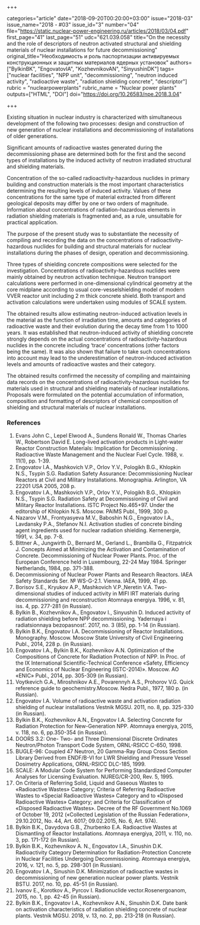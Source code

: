 +++

categories="article"
date="2018-09-20T00:20:00+03:00"
issue="2018-03"
issue_name="2018 - #03"
issue_id="3"
number="04"
file="https://static.nuclear-power-engineering.ru/articles/2018/03/04.pdf"
first_page="41"
last_page="51"
udc="621.039.058"
title="On the necessity and the role of descriptors of neutron activated structural and shielding materials of nuclear installations for future decommissioning"
original_title="Необходимость и роль паспортизации активируемых конструкционных и защитных материалов ядерных установок"
authors=["BylkinBK", "EngovatovIA", "KozhevnikovAN", "SinyushinDK"]
tags=["nuclear facilities", "NPP unit", "decommissioning", "neutron induced activity", "radioactive waste", "radiation shielding concrete", "descriptor"]
rubric = "nuclearpowerplants"
rubric_name = "Nuclear power plants"
outputs=["HTML", "DOI"]
doi="https://doi.org/10.26583/npe.2018.3.04"

+++

Existing situation in nuclear industry is characterized with simultaneous development of the following two processes: design and construction of new generation of nuclear installations and decommissioning of installations of older generations.

Significant amounts of radioactive wastes generated during the decommissioning phase are determined both for the first and the second types of installations by the induced activity of neutron irradiated structural and shielding materials.

Concentration of the so-called radioactivity-hazardous nuclides in primary building and construction materials is the most important characteristics determining the resulting levels of induced activity. Values of these concentrations for the same type of material extracted from different geological deposits may differ by one or two orders of magnitude. Information about concentrations of radiation-hazardous elements in radiation shielding materials is fragmented and, as a rule, unsuitable for practical application.

The purpose of the present study was to substantiate the necessity of compiling and recording the data on the concentrations of radioactivity-hazardous nuclides for building and structural materials for nuclear installations during the phases of design, operation and decommissioning.

Three types of shielding concrete compositions were selected for the investigation. Concentrations of radioactivity-hazardous nuclides were mainly obtained by neutron activation technique. Neutron transport calculations were performed in one-dimensional cylindrical geometry at the core midplane according to usual core-vesselshielding model of modern VVER reactor unit including 2 m thick concrete shield. Both transport and activation calculations were undertaken using modules of SCALE system.

The obtained results allow estimating neutron-induced activation levels in the material as the function of irradiation time, amounts and categories of radioactive waste and their evolution during the decay time from 1 to 1000 years. It was established that neutron-induced activity of shielding concrete strongly depends on the actual concentrations of radioactivity-hazardous nuclides in the concrete including ‘trace’ concentrations (other factors being the same). It was also shown that failure to take such concentrations into account may lead to the underestimation of neutron-induced activation levels and amounts of radioactive wastes and their category.

The obtained results confirmed the necessity of compiling and maintaining data records on the concentrations of radioactivity-hazardous nuclides for materials used in structural and shielding materials of nuclear installations. Proposals were formulated on the potential accumulation of information, composition and formatting of descriptors of chemical composition of shielding and structural materials of nuclear installations.

### References

1. Evans John C., Lepel Elwood A., Sundens Ronald W., Thomas Charles W., Robertson David E. Long-lived activation products in Light-water Reactor Construction Materials: Implication for Decommissioning . Radioactive Waste Management and the Nuclear Fuel Cycle. 1988, v. 11(1), pp. 1-39.
2. Engovatov I.A., Mashkovich V.P., Orlov Y.V., Pologikh B.G., Khlopkin N.S., Tsypin S.G. Radiation Safety Assurance: Decommissioning Nuclear Reactors at Civil and Military Installations. Monographia. Arlington, VA 22201 USA 2005, 208 p.
3. Engovatov I.A., Mashkovich V.P., Orlov Y.V., Pologikh B.G., Khlopkin N.S., Tsypin S.G. Radiation Safety at Decommissioning of Civil and Military Reactor Installations. ISTC Project No.465+97. Under the editorship of Khlopkin N.S. Мoscow. PAIMS Publ., 1999, 300 p.
4. Nazarov V.M., Frontyasyeva M.V., Baboshin N.G., Engovatov I.A., Lavdansky P.A., Stefanov N.I. Activation studies of concrete binding agent ingredients used for nuclear radiation shielding. Kernenergie, 1991, v. 34, pp. 7-8.
5. Bittner A., Jungwirth D., Bernard M., Gerland L., Brambilla G., Fitzpatrick J. Concepts Aimed at Minimizing the Activation and Contamination of Concrete. Decommissioning of Nuclear Power Plants. Proc. of the European Conference held in Luxembourg, 22-24 May 1984. Springer Netherlands, 1984, pp. 371-388.
6. Decommissioning of Nuclear Power Plants and Research Reactors. IAEA Safety Standards Ser. № WS-G-2.1. Vienna. IAEA, 1999, 41 pp.
7. Borisov S.E., Kryukov A.P., Mashkovich V.P.,Neretin V.A. Two-dimensional studies of induced activity in MIFI IRT materials during decommissioning and reconstruction Atomnaya energiya. 1996, v. 81, iss. 4, pp. 277-281 (in Russian).
8. Bylkin B., Kozhevnikov A., Engovatov I., Sinyushin D. Induced activity of radiation shielding before NPP decommissioning. Yadernaya i radiatsionnaya bezopasnost’. 2017, no. 3 (85), pp. 1-14 (in Russian).
9. Bylkin B.K., Engovatov I.A. Decommissioning of Reactor Installations. Monography. Moscow. Moscow State University of Civil Engineering Publ., 2014, 228 p. (in Russian).
10. Engovatov I.A., Bylkin B.K., Kozhevnikov A.N. Optimization of the Compositions of Concrete for Radiation Protection of NPP. In Proc. of the IX International Scientific-Technical Conference «Safety, Efficiency and Economics of Nuclear Engineering (ISTC-2014)». Moscow. AO «ENIC» Publ., 2014, рр. 305-309 (in Russian).
11. Voytkevich G.A., Miroshnikov A.E., Povarennyh A.S., Prohorov V.G. Quick reference guide to geochemistry.Moscow. Nedra Publ., 1977, 180 p. (in Russian).
12. Engovatov I.A. Volume of radioactive waste and activation radiation shielding of nuclear installations Vestnik MGSU. 2011, no. 8, pp. 325-330 (in Russian).
13. Bylkin B.K., Kozhevnikov A.N., Engovatov I.A. Selecting Concrete for Radiation Protection for New-Generation NPP. Atomnaya energiya, 2015, v. 118, no. 6, pp.350-354 (in Russian).
14. DOORS 3.2: One- Two- and Three Dimensional Discrete Ordinates Neutron/Photon Transport Code System, ORNL-RSICC C-650, 1998.
15. BUGLE-96: Coupled 47 Neutron, 20 Gamma-Ray Group Cross Section Library Derived from ENDF/B-VI for LWR Shielding and Pressure Vessel Dosimetry Applications, ORNL-RSICC DLC-185, 1999.
16. SCALE: A Modular Code System for Performing Standardized Computer Analyses for Licensing Evaluation. NUREG/CR-200, Rev. 5, 1995.
17. On Criteria of Referring Solid, Liquid and Gaseous Wastes to «Radioactive Wastes» Category; Criteria of Referring Radioactive Wastes to «Special Radioactive Wastes» Category and to «Disposed Radioactive Wastes» Category; and Criteria for Classification of «Disposed Radioactive Wastes». Decree of the RF Government No.1069 of October 19, 2012 («Collected Legislation of the Russian Federation», 29.10.2012, No. 44, Art. 6017; 09.02.2015, No. 6, Art. 974).
18. Bylkin B.K., Davydova G.B., Zhurbenko E.A. Radioactive Wastes at Dismantling of Reactor Installations. Atomnaya energiya, 2011, v. 110, no. 3, pp. 171-172 (in Russian).
19. Bylkin B.K., Kozhevnikov A. N., Engovatov I.A., Sinushin D.K. Radioactivity Category Determination for Radiation-Protection Concrete in Nuclear Facilities Undergoing Decommissioning. Atomnaya energiya, 2016, v. 121, no. 5, pp. 298-301 (in Russian).
20. Engovatov I.A., Sinushin D.K. Minimization of radioactive wastes in decommissioning of new generation nuclear power plants. Vestnik BSTU. 2017, no. 10, pp. 45-51 (in Russian).
21. Ivanov E., Korotkov A., Pyrcov I. Radionuсlide vector.Rosenergoanom, 2015, no. 1, pр. 42-45 (in Russian).
22. Bylkin B.K., Engovatov I.A., Kozhevnikov A.N., Sinushin D.K. Date bank on activation characteristics of radiation shielding concrete of nuclear plants. Vestnik MGSU. 2018, v. 13, no. 2, pp. 213-218 (in Russian).